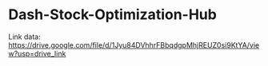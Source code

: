 # Dash-Stock-Optimization-Hub

Link data: https://drive.google.com/file/d/1Jyu84DVhhrFBbqdgpMhjREUZ0si9KtYA/view?usp=drive_link
